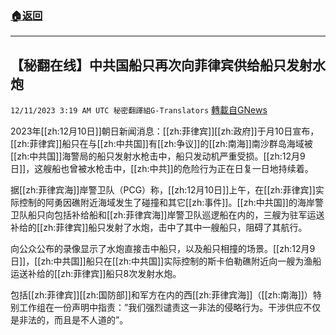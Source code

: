 ###  [:house:返回](README.md)
---


## 【秘翻在线】中共国船只再次向菲律宾供给船只发射水炮
`12/11/2023 3:19 AM UTC 秘密翻譯組G-Translators` [轉載自GNews](https://gnews.org/articles/2094635)

2023年[[zh:12月10日]]朝日新闻消息：[[zh:菲律宾]][[zh:政府]]于月10日宣布，[[zh:菲律宾]]船只在与[[zh:中共国]]有[[zh:争议]]的[[zh:南海]]南沙群岛海域被[[zh:中共国]]海警局的船只发射水枪击中，船只发动机严重受损。[[zh:12月9日]]，这艘船也曾被水枪击中，[[zh:中共]]的危险行为正在日复一日地持续着。

据[[zh:菲律宾海]]岸警卫队（PCG）称，[[zh:12月10日]]上午，在[[zh:菲律宾]]实际控制的阿勇因礁附近海域发生了碰撞和其它[[zh:事件]]。[[zh:中共国]]的海岸警卫队船只向包括补给船和[[zh:菲律宾海]]岸警卫队巡逻船在内的，三艘为驻军运送补给的[[zh:菲律宾]]船只发射了水炮，击中了其中一艘船只，阻碍了其航行。

向公众公布的录像显示了水炮直接击中船只，以及船只相撞的场景。[[zh:12月9日]]，[[zh:中共国]]船只在[[zh:中共国]]实际控制的斯卡伯勒礁附近向一艘为渔船运送补给的[[zh:菲律宾]]船只8次发射水炮。

包括[[zh:菲律宾]][[zh:国防部]]和军方在内的西[[zh:菲律宾海]]（[[zh:南海]]）特别工作组在一份声明中指责：”我们强烈谴责这一非法的侵略行为。干涉供应不仅是非法的，而且是不人道的”。
